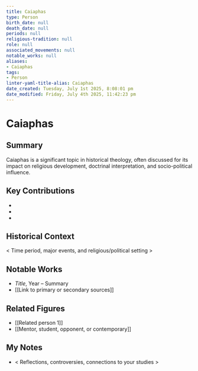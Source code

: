 ```yaml
---
title: Caiaphas
type: Person
birth_date: null
death_date: null
periods: null
religious-tradition: null
role: null
associated_movements: null
notable_works: null
aliases:
- Caiaphas
tags:
- Person
linter-yaml-title-alias: Caiaphas
date_created: Tuesday, July 1st 2025, 8:08:01 pm
date_modified: Friday, July 4th 2025, 11:42:23 pm
---
```


# Caiaphas

## Summary
Caiaphas is a significant topic in historical theology, often discussed for its impact on religious development, doctrinal interpretation, and socio-political influence.

## Key Contributions
- 
- 
- 

## Historical Context
< Time period, major events, and religious/political setting >

## Notable Works
- *Title*, Year – Summary
- [[Link to primary or secondary sources]]


## Related Figures
- [[Related person 1]]
- [[Mentor, student, opponent, or contemporary]]

## My Notes
- < Reflections, controversies, connections to your studies >
